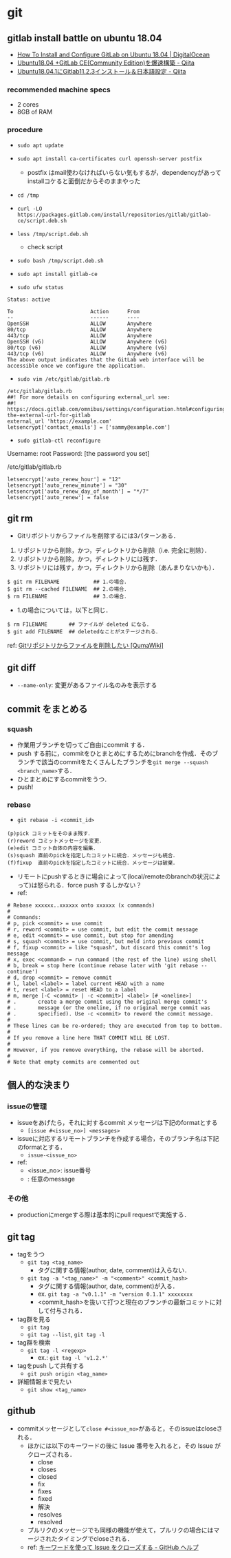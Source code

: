 # git

## gitlab install battle on ubuntu 18.04
- [How To Install and Configure GitLab on Ubuntu 18.04 | DigitalOcean](https://www.digitalocean.com/community/tutorials/how-to-install-and-configure-gitlab-on-ubuntu-18-04)
- [Ubuntu18.04 +GitLab CE(Community Edition)を爆速構築 - Qiita](https://qiita.com/win-chanma/items/37680a4384be77f2a9e2)
- [Ubuntu18.04.1にGitlab11.2.3インストール＆日本語設定 - Qiita](https://qiita.com/hiko_t/items/263d6429b7fa9d2a001f)

### recommended machine specs
- 2 cores
- 8GB of RAM

### procedure
- `sudo apt update`
- `sudo apt install ca-certificates curl openssh-server postfix`
  - postfix はmail使わなければいらない気もするが，dependencyがあってinstallコケると面倒だからそのままやった
- `cd /tmp`
- `curl -LO https://packages.gitlab.com/install/repositories/gitlab/gitlab-ce/script.deb.sh`

- `less /tmp/script.deb.sh`
  - check script

- `sudo bash /tmp/script.deb.sh`
- `sudo apt install gitlab-ce`

- `sudo ufw status`
```
Status: active

To                         Action      From
--                         ------      ----
OpenSSH                    ALLOW       Anywhere
80/tcp                     ALLOW       Anywhere
443/tcp                    ALLOW       Anywhere
OpenSSH (v6)               ALLOW       Anywhere (v6)
80/tcp (v6)                ALLOW       Anywhere (v6)
443/tcp (v6)               ALLOW       Anywhere (v6)
The above output indicates that the GitLab web interface will be accessible once we configure the application.
```
- `sudo vim /etc/gitlab/gitlab.rb`

```
/etc/gitlab/gitlab.rb
##! For more details on configuring external_url see:
##! https://docs.gitlab.com/omnibus/settings/configuration.html#configuring-the-external-url-for-gitlab
external_url 'https://example.com'
letsencrypt['contact_emails'] = ['sammy@example.com']
```
- `sudo gitlab-ctl reconfigure`

Username: root
Password: [the password you set]

/etc/gitlab/gitlab.rb
```
letsencrypt['auto_renew_hour'] = "12"
letsencrypt['auto_renew_minute'] = "30"
letsencrypt['auto_renew_day_of_month'] = "*/7"
letsencrypt['auto_renew'] = false
```

## git rm
- Gitリポジトリからファイルを削除するには3パターンある．
1. リポジトリから削除，かつ，ディレクトリから削除（i.e. 完全に削除）．
2. リポジトリから削除，かつ，ディレクトリには残す．
3. リポジトリには残す，かつ，ディレクトリから削除（あんまりないかも）．

```
$ git rm FILENAME           ## 1.の場合．
$ git rm --cached FILENAME  ## 2.の場合．
$ rm FILENAME               ## 3.の場合．
```

- 1.の場合については，以下と同じ．
```
$ rm FILENAME       ## ファイルが deleted になる．
$ git add FILENAME  ## deletedなことがステージされる．
```
ref: [Gitリポジトリからファイルを削除したい [QumaWiki]](https://www-he.scphys.kyoto-u.ac.jp/member/shotakaha/dokuwiki/doku.php?id=toolbox:git:rm:start)

## git diff
- `--name-only`: 変更があるファイル名のみを表示する

## commit をまとめる
### squash
- 作業用ブランチを切ってご自由にcommit する．
- push する前に，commitをひとまとめにするためにbranchを作成．そのブランチで該当のcommitをたくさんしたブランチを`git merge --squash <branch_name>`する．
- ひとまとめにするcommitをうつ．
- push!

### rebase
- `git rebase -i <commit_id>`
```
(p)pick コミットをそのまま残す．
(r)reword コミットメッセージを変更．
(e)edit コミット自体の内容を編集．
(s)squash 直前のpickを指定したコミットに統合．メッセージも統合．
(f)fixup  直前のpickを指定したコミットに統合．メッセージは破棄．
```
- リモートにpushするときに場合によって(local/remoteのbranchの状況によって)は怒られる．force push するしかない？
- ref:
```
# Rebase xxxxxx..xxxxxx onto xxxxxx (x commands)
#
# Commands:
# p, pick <commit> = use commit
# r, reword <commit> = use commit, but edit the commit message
# e, edit <commit> = use commit, but stop for amending
# s, squash <commit> = use commit, but meld into previous commit
# f, fixup <commit> = like "squash", but discard this commit's log message
# x, exec <command> = run command (the rest of the line) using shell
# b, break = stop here (continue rebase later with 'git rebase --continue')
# d, drop <commit> = remove commit
# l, label <label> = label current HEAD with a name
# t, reset <label> = reset HEAD to a label
# m, merge [-C <commit> | -c <commit>] <label> [# <oneline>]
# .       create a merge commit using the original merge commit's
# .       message (or the oneline, if no original merge commit was
# .       specified). Use -c <commit> to reword the commit message.
#
# These lines can be re-ordered; they are executed from top to bottom.
#
# If you remove a line here THAT COMMIT WILL BE LOST.
#
# However, if you remove everything, the rebase will be aborted.
#
# Note that empty commits are commented out
```

## 個人的な決まり
### issueの管理
- issueをあげたら，それに対するcommit メッセージは下記のformatとする
  - `[issue #<issue_no>] <messages>`
- issueに対応するリモートブランチを作成する場合，そのブランチ名は下記のformatとする．
  - `issue-<issue_no>`
- ref:
    - <issue_no>: issue番号
    - <messages>: 任意のmessage

### その他
- productionにmergeする際は基本的にpull requestで実施する．

## git tag
- tagをうつ
  - `git tag <tag_name>`
    - タグに関する情報(author, date, comment)は入らない．
  - `git tag -a "<tag_name>" -m "<comment>" <commit_hash>`
      - タグに関する情報(author, date, comment)が入る．
    - ex. `git tag -a "v0.1.1" -m "version 0.1.1" xxxxxxxx`
    - <commit_hash>を抜いて打つと現在のブランチの最新コミットに対して付与される．
- tag群を見る
  - `git tag`
  - `git tag --list`, `git tag -l`
- tag群を検索
  - `git tag -l <regexp>`
    - ex.: `git tag -l 'v1.2.*'`
- tagをpush して共有する
  - `git push origin <tag_name>`
- 詳細情報まで見たい
  - `git show <tag_name>`

## github
- commitメッセージとして`close #<issue_no>`があると，そのissueはcloseされる．
  - ほかには以下のキーワードの後に Issue 番号を入れると，その Issue がクローズされる．
    - close
    - closes
    - closed
    - fix
    - fixes
    - fixed
    - 解決
    - resolves
    - resolved
  - プルリクのメッセージでも同様の機能が使えて，プルリクの場合にはマージされたタイミングでcloseされる．
  - ref: [キーワードを使って Issue をクローズする - GitHub ヘルプ](https://help.github.com/ja/github/managing-your-work-on-github/closing-issues-using-keywords)
